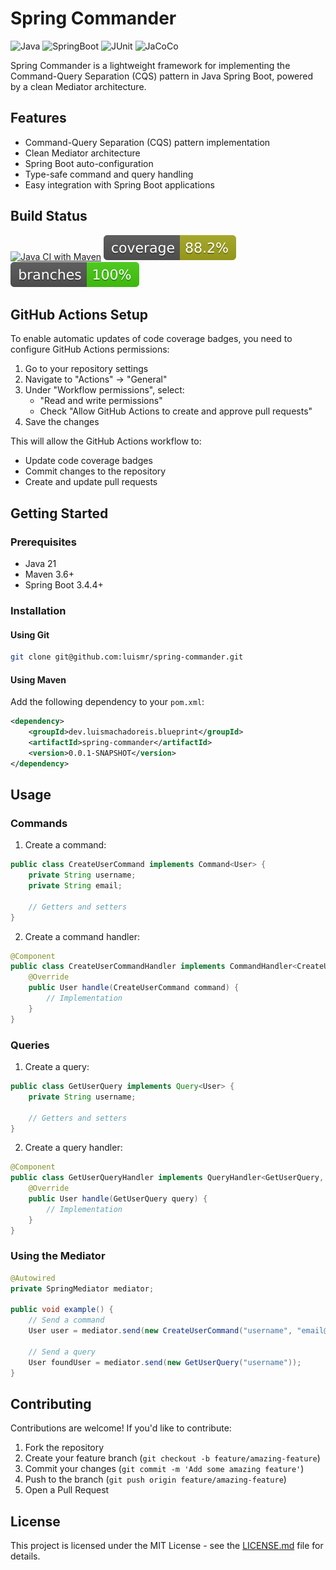 # Spring Commander

![Java](https://img.shields.io/badge/Java-21-blue)
![SpringBoot](https://img.shields.io/badge/SpringBoot-3.4.x-blue)
![JUnit](https://img.shields.io/badge/JUnit-5.x-blue)
![JaCoCo](https://img.shields.io/badge/JaCoCo-0.8.x-blue)

Spring Commander is a lightweight framework for implementing the Command-Query Separation (CQS) pattern in Java Spring Boot, powered by a clean Mediator architecture.

## Features

- Command-Query Separation (CQS) pattern implementation
- Clean Mediator architecture
- Spring Boot auto-configuration
- Type-safe command and query handling
- Easy integration with Spring Boot applications

## Build Status

[![Java CI with Maven](https://github.com/luismr/spring-commander/actions/workflows/maven.yml/badge.svg)](https://github.com/luismr/spring-commander/actions/workflows/maven.yml)
![Coverage](badges/jacoco.svg)
![Branches](badges/branches.svg)

## GitHub Actions Setup

To enable automatic updates of code coverage badges, you need to configure GitHub Actions permissions:

1. Go to your repository settings
2. Navigate to "Actions" → "General"
3. Under "Workflow permissions", select:
   - "Read and write permissions"
   - Check "Allow GitHub Actions to create and approve pull requests"
4. Save the changes

This will allow the GitHub Actions workflow to:
- Update code coverage badges
- Commit changes to the repository
- Create and update pull requests

## Getting Started

### Prerequisites

- Java 21
- Maven 3.6+
- Spring Boot 3.4.4+

### Installation

#### Using Git

```bash
git clone git@github.com:luismr/spring-commander.git
```

#### Using Maven

Add the following dependency to your `pom.xml`:

```xml
<dependency>
    <groupId>dev.luismachadoreis.blueprint</groupId>
    <artifactId>spring-commander</artifactId>
    <version>0.0.1-SNAPSHOT</version>
</dependency>
```

## Usage

### Commands

1. Create a command:

```java
public class CreateUserCommand implements Command<User> {
    private String username;
    private String email;
    
    // Getters and setters
}
```

2. Create a command handler:

```java
@Component
public class CreateUserCommandHandler implements CommandHandler<CreateUserCommand, User> {
    @Override
    public User handle(CreateUserCommand command) {
        // Implementation
    }
}
```

### Queries

1. Create a query:

```java
public class GetUserQuery implements Query<User> {
    private String username;
    
    // Getters and setters
}
```

2. Create a query handler:

```java
@Component
public class GetUserQueryHandler implements QueryHandler<GetUserQuery, User> {
    @Override
    public User handle(GetUserQuery query) {
        // Implementation
    }
}
```

### Using the Mediator

```java
@Autowired
private SpringMediator mediator;

public void example() {
    // Send a command
    User user = mediator.send(new CreateUserCommand("username", "email@example.com"));
    
    // Send a query
    User foundUser = mediator.send(new GetUserQuery("username"));
}
```

## Contributing

Contributions are welcome! If you'd like to contribute:

1. Fork the repository
2. Create your feature branch (`git checkout -b feature/amazing-feature`)
3. Commit your changes (`git commit -m 'Add some amazing feature'`)
4. Push to the branch (`git push origin feature/amazing-feature`)
5. Open a Pull Request

## License

This project is licensed under the MIT License - see the [LICENSE.md](LICENSE.md) file for details. 